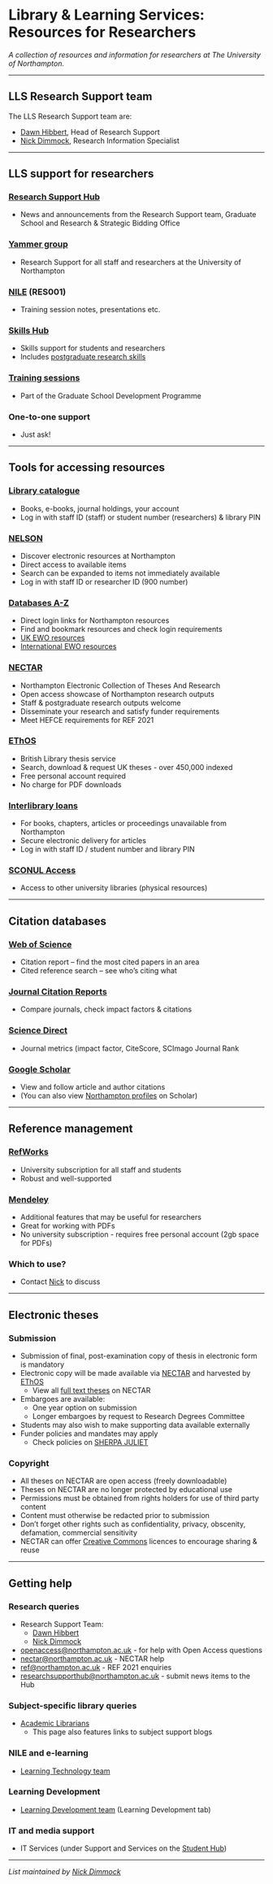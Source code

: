 Library & Learning Services: Resources for Researchers
======================================================

*A collection of resources and information for researchers at The University of Northampton.*

-----

LLS Research Support team
-------------------------

The LLS Research Support team are:

- [Dawn Hibbert](https://www.northampton.ac.uk/directories/people/dawn-hibbert/), Head of Research Support
- [Nick Dimmock](https://www.northampton.ac.uk/directories/people/nick.dimmock/), Research Information Specialist

-----

LLS support for researchers
---------------------------

### [Research Support Hub](http://researchsupporthub.northampton.ac.uk)

- News and announcements from the Research Support team, Graduate School and Research & Strategic Bidding Office

### [Yammer group](https://www.yammer.com/northampton.ac.uk/)

- Research Support for all staff and researchers at the University of Northampton

### [NILE](http://nile.northampton.ac.uk) (RES001)

- Training session notes, presentations etc.

### [Skills Hub](https://skillshub.northampton.ac.uk/)

- Skills support for students and researchers
- Includes [postgraduate research skills](https://skillshub.northampton.ac.uk/tag/postgraduate-research-skills/)

### [Training sessions](https://researchsupporthub.northampton.ac.uk/2016/07/13/the-2016-17-pgr-and-ecr-skills-development-programme/)

- Part of the Graduate School Development Programme

### One-to-one support

- Just ask!

-----

Tools for accessing resources
-----------------------------

### [Library catalogue](http://libcat.northampton.ac.uk/)

- Books, e-books, journal holdings, your account
- Log in with staff ID (staff) or student number (researchers) & library PIN

### [NELSON](http://nelson.northampton.ac.uk)

- Discover electronic resources at Northampton
- Direct access to available items
- Search can be expanded to items not immediately available
- Log in with staff ID or researcher ID (900 number)

### [Databases A-Z](http://library.northampton.ac.uk/databases/)

- Direct login links for Northampton resources
- Find and bookmark resources and check login requirements
- [UK EWO resources](http://library.northampton.ac.uk/databases/#c:19)
- [International EWO resources](http://library.northampton.ac.uk/databases/#c:20)

### [NECTAR](http://nectar.northampton.ac.uk)

- Northampton Electronic Collection of Theses And Research
- Open access showcase of Northampton research outputs
- Staff & postgraduate research outputs welcome
- Disseminate your research and satisfy funder requirements
- Meet HEFCE requirements for REF 2021

### [EThOS](http://ethos.bl.uk)

- British Library thesis service
- Search, download & request UK theses - over 450,000 indexed
- Free personal account required
- No charge for PDF downloads

### [Interlibrary loans](https://libcat.northampton.ac.uk/illb)

- For books, chapters, articles or proceedings unavailable from Northampton
- Secure electronic delivery for articles
- Log in with staff ID / student number and library PIN

### [SCONUL Access](https://www.sconul.ac.uk/sconul-access)

- Access to other university libraries (physical resources)

-----

Citation databases
------------------

### [Web of Science](http://library.northampton.ac.uk/databases/#r:133)

- Citation report – find the most cited papers in an area
- Cited reference search – see who’s citing what

### [Journal Citation Reports](http://library.northampton.ac.uk/databases/#r:171)

- Compare journals, check impact factors & citations

### [Science Direct](http://library.northampton.ac.uk/databases/#r:107)

- Journal metrics (impact factor, CiteScore, SCImago Journal Rank

### [Google Scholar](http://scholar.google.co.uk/)

- View and follow article and author citations
- (You can also view [Northampton profiles](https://scholar.google.co.uk/citations?view_op=view_org&hl=en&org=5068945411557991626) on Scholar)

-----

Reference management
--------------------

### [RefWorks](http://library.northampton.ac.uk/databases/#r:101)

- University subscription for all staff and students
- Robust and well-supported

### [Mendeley](https://www.mendeley.com/)

- Additional features that may be useful for researchers
- Great for working with PDFs
- No university subscription - requires free personal account (2gb space for PDFs)

### Which to use?

- Contact [Nick](https://www.northampton.ac.uk/directories/people/nick.dimmock/) to discuss

-----

Electronic theses
-----------------

### Submission

- Submission of final, post-examination copy of thesis in electronic form is mandatory
- Electronic copy will be made available via [NECTAR](http://nectar.northampton.ac.uk/) and harvested by [EThOS](http://ethos.bl.uk)
    - View all [full text theses](http://nectar.northampton.ac.uk/cgi/search/archive/advanced?screen=Search&dataset=archive&documents_merge=ALL&documents=&title_merge=ALL&title=&creators_name_merge=ALL&creators_name=&abstract_merge=ALL&abstract=&keywords_merge=ALL&keywords=&full_text_status=public&divisions_merge=ANY&subjects_merge=ANY&interests_merge=ANY&type=thesis&editors_name_merge=ALL&editors_name=&refereed=EITHER&publication_merge=ALL&publication=&publisher_merge=ALL&publisher=&date=&research_sup_merge=ALL&research_sup=&funders_merge=ALL&funders=&grant_ref_num_merge=ALL&grant_ref_num=&extra_cite_merge=ALL&extra_cite=&note_merge=ALL&note=&satisfyall=ALL&order=-date%2Fcreators_name%2Ftitle&_action_search=Search) on NECTAR
- Embargoes are available:
    - One year option on submission
    - Longer embargoes by request to Research Degrees Committee
- Students may also wish to make supporting data available externally
- Funder policies and mandates may apply
    - Check policies on [SHERPA JULIET](http://www.sherpa.ac.uk/juliet/)

### Copyright

- All theses on NECTAR are open access (freely downloadable)
- Theses on NECTAR are no longer protected by educational use
- Permissions must be obtained from rights holders for use of third party content
- Content must otherwise be redacted prior to submission
- Don’t forget other rights such as confidentiality, privacy, obscenity, defamation, commercial sensitivity
- NECTAR can offer [Creative Commons](https://creativecommons.org/) licences to encourage sharing & reuse

-----

Getting help
------------

### Research queries

- Research Support Team:
    - [Dawn Hibbert](https://www.northampton.ac.uk/directories/people/dawn-hibbert/)
    - [Nick Dimmock](http://www.northampton.ac.uk/directories/people/nick-dimmock)
- <openaccess@northampton.ac.uk> - for help with Open Access questions
- <nectar@northampton.ac.uk> - NECTAR help
- <ref@northampton.ac.uk> - REF 2021 enquiries
- <researchsupporthub@northampton.ac.uk> - submit news items to the Hub
  
### Subject-specific library queries

- [Academic Librarians](http://skillshub.northampton.ac.uk/academic-librarians/)
    - This page also features links to subject support blogs

### NILE and e-learning

- [Learning Technology team](http://blogs.northampton.ac.uk/learntech/)

### Learning Development

- [Learning Development team](https://nile.northampton.ac.uk/) (Learning Development tab)

### IT and media support

- IT Services (under Support and Services on the [Student Hub](https://www.northampton.ac.uk/students))

-----

*List maintained by [Nick Dimmock](https://www.northampton.ac.uk/directories/people/nick.dimmock/)*